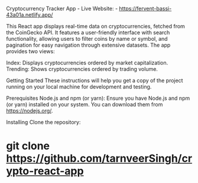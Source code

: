 Cryptocurrency Tracker App - Live  Website: - https://fervent-bassi-43a01a.netlify.app/

This React app displays real-time data on cryptocurrencies, fetched from the CoinGecko API. It features a user-friendly interface with search functionality, allowing users to filter coins by name or symbol, and pagination for easy navigation through extensive datasets.  The app provides two views:

Index: Displays cryptocurrencies ordered by market capitalization.
Trending: Shows cryptocurrencies ordered by trading volume.

Getting Started
These instructions will help you get a copy of the project running on your local machine for development and testing.

Prerequisites
Node.js and npm (or yarn): Ensure you have Node.js and npm (or yarn) installed on your system. You can download them from https://nodejs.org/.

Installing
Clone the repository:

# git clone https://github.com/tarnveerSingh/crypto-react-app


